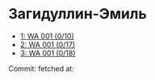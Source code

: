 # Загидуллин-Эмиль
- [1: WA 001 (0/10)](1.md)
- [2: WA 001 (0/17)](2.md)
- [3: WA 001 (0/18)](3.md)

Commit: 
 fetched at: 
